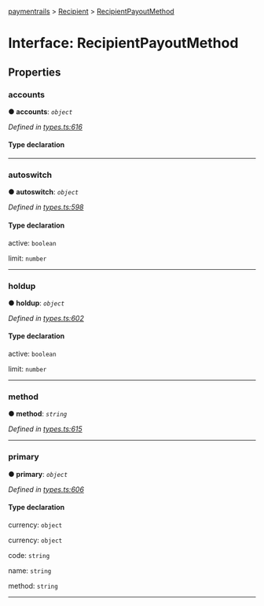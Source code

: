 [paymentrails](../README.md) > [Recipient](../classes/recipient.md) > [RecipientPayoutMethod](../interfaces/recipient.recipientpayoutmethod.md)



# Interface: RecipientPayoutMethod


## Properties
<a id="accounts"></a>

###  accounts

**●  accounts**:  *`object`* 

*Defined in [types.ts:616](https://github.com/PaymentRails/javascript-sdk/blob/9b4ee77/lib/types.ts#L616)*


#### Type declaration


[key: `string`]: `object`⎮`object`






___

<a id="autoswitch"></a>

###  autoswitch

**●  autoswitch**:  *`object`* 

*Defined in [types.ts:598](https://github.com/PaymentRails/javascript-sdk/blob/9b4ee77/lib/types.ts#L598)*


#### Type declaration




 active: `boolean`






 limit: `number`







___

<a id="holdup"></a>

###  holdup

**●  holdup**:  *`object`* 

*Defined in [types.ts:602](https://github.com/PaymentRails/javascript-sdk/blob/9b4ee77/lib/types.ts#L602)*


#### Type declaration




 active: `boolean`






 limit: `number`







___

<a id="method"></a>

###  method

**●  method**:  *`string`* 

*Defined in [types.ts:615](https://github.com/PaymentRails/javascript-sdk/blob/9b4ee77/lib/types.ts#L615)*





___

<a id="primary"></a>

###  primary

**●  primary**:  *`object`* 

*Defined in [types.ts:606](https://github.com/PaymentRails/javascript-sdk/blob/9b4ee77/lib/types.ts#L606)*


#### Type declaration




 currency: `object`








 currency: `object`








 code: `string`






 name: `string`








 method: `string`







___


